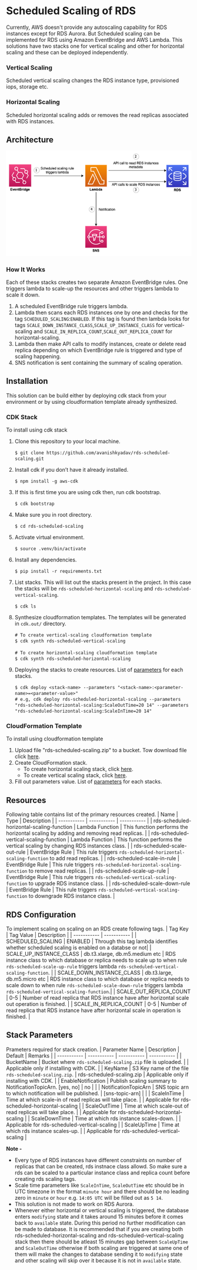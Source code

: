 
# Scheduled Scaling of RDS

Currently, AWS doesn't provide any autoscaling capability for RDS instances except for RDS Aurora. But Scheduled scaling can be implemented for RDS using Amazon EventBridge and AWS Lambda. This solutions have two stacks one for vertical scaling and other for horizontal scaling and these can be deployed independently. 

### Vertical Scaling 
Scheduled vertical scaling changes the RDS instance type, provisioned iops, storage etc. 

### Horizontal Scaling 
Scheduled horizontal scaling adds or removes the read replicas associated with RDS instances.

## Architecture
![Architecture Diagram](architecture/rds-scheduled-scaling.png)

### How It Works
Each of these stacks creates two separate Amazon EventBridge rules. One triggers lambda to scale-up the resources and other triggers lambda to scale it down.

1. A scheduled EventBridge rule triggers lambda.
2. Lambda then scans each RDS instances one by one and checks for the tag `SCHEDULED_SCALING`:`ENABLED`. If this tag is found then lambda looks for tags `SCALE_DOWN_INSTANCE_CLASS`,`SCALE_UP_INSTANCE_CLASS` for vertical-scaling and `SCALE_IN_REPLICA_COUNT`,`SCALE_OUT_REPLICA_COUNT` for horizontal-scaling.
3. Lambda then make API calls to modify instances, create or delete read replica depending on which EventBridge rule is triggered and type of scaling happening.
4. SNS notification is sent containing the summary of scaling operation.

## Installation
This solution can be build either by deploying cdk stack from your environment or by using cloudformation template already synthesized.

### CDK Stack
To install using cdk stack

1. Clone this repository to your local machine.

    ```
    $ git clone https://github.com/avanishkyadav/rds-scheduled-scaling.git
    ```
   
2.  Install cdk if you don’t have it already installed.
    
    ```
    $ npm install -g aws-cdk
    ```

3.  If this is first time you are using cdk then, run cdk bootstrap.
    
    ```
    $ cdk bootstrap
    ```

4.  Make sure you in root directory.
    
    ```
    $ cd rds-scheduled-scaling
    ```
   
5.  Activate virtual environment.
    
    ```
    $ source .venv/bin/activate
    ```

6.  Install any dependencies.
    
    ```
    $ pip install -r requirements.txt
    ```

7.  List stacks. This will list out the stacks present in the project. In this case the stacks will be `rds-scheduled-horizontal-scaling` and `rds-scheduled-vertical-scaling`.
    
    ```
    $ cdk ls
    ```

8.  Synthesize cloudformation templates. The templates will be generated in `cdk.out/` directory.

    ```
    # To create vertical-scaling cloudformation template
    $ cdk synth rds-scheduled-vertical-scaling
    
    # To create horizontal-scaling cloudformation template
    $ cdk synth rds-scheduled-horizontal-scaling
    ```

9.  Deploying the stacks to create resources. List of [parameters](#stack-parameters) for each stacks.
    
    ```
    $ cdk deploy <stack-name> --parameters "<stack-name>:<parameter-name>=<parameter-value>"
    # e.g, cdk deploy rds-scheduled-horizontal-scaling --parameters "rds-scheduled-horizontal-scaling:ScaleOutTime=20 14" --parameters "rds-scheduled-horizontal-scaling:ScaleInTime=20 14"
    ```

### CloudFormation Template 
To install using cloudformation template

1. Upload file "rds-scheduled-scaling.zip" to a bucket. Tow download file click [here](https://automation-assets-avaya.s3.ap-south-1.amazonaws.com/lambda-archives/rds-scheduled-scaling.zip).
2. Create CloudFormation stack.
    - To create horizontal scaling stack, click  [here](https://automation-assets-avaya.s3.ap-south-1.amazonaws.com/cftemplates/rds-scheduled-horizontal-scaling.template.json).
    - To create vertical scaling stack, click [here](https://automation-assets-avaya.s3.ap-south-1.amazonaws.com/cftemplates/rds-scheduled-vertical-scaling.template.json).
3. Fill out parameters value. List of [parameters](#stack-parameters) for each stacks.

## Resources
Following table contains list of the primary resources created.
| Name | Type | Description |
| ----------- | ----------- | ----------- |
| rds-scheduled-horizontal-scaling-function | Lambda Function | This function performs the horizontal scaling by adding and removing read replicas. |
| rds-scheduled-vertical-scaling-function | Lambda Function | This function performs the vertical scaling by changing RDS instances class. |
| rds-scheduled-scale-out-rule | EventBridge Rule | This rule triggers `rds-scheduled-horizontal-scaling-function` to add read replicas. |
| rds-scheduled-scale-in-rule | EventBridge Rule | This rule triggers `rds-scheduled-horizontal-scaling-function` to remove read replicas. |
| rds-scheduled-scale-up-rule | EventBridge Rule | This rule triggers `rds-scheduled-vertical-scaling-function` to upgrade RDS instance class. |
| rds-scheduled-scale-down-rule | EventBridge Rule | This rule triggers `rds-scheduled-vertical-scaling-function` to downgrade RDS instance class. |

##  RDS Configuration
To implement scaling on scaling on an RDS create following tags.
| Tag Key | Tag Value | Description |
| ----------- | ----------- |
| SCHEDULED_SCALING |	ENABLED | Through this tag lambda identifies whether scheduled scaling is enabled on a databse or not|
| SCALE_UP_INSTANCE_CLASS | db.t3.xlarge, db.m5.medium etc | RDS instance class to which database or replica needs to scale up to when rule `rds-scheduled-scale-up-rule` triggers lambda `rds-scheduled-vertical-scaling-function`. |
| SCALE_DOWN_INSTANCE_CLASS | db.t3.large, db.m5.micro etc | RDS instance class to which database or replica needs to scale down to when rule `rds-scheduled-scale-down-rule` triggers lambda `rds-scheduled-vertical-scaling-function`.|
| SCALE_OUT_REPLICA_COUNT | 0-5 | Number of read replica that RDS instance have after horizontal scale out operation is finished. |
| SCALE_IN_REPLICA_COUNT | 0-5 | Number of read replica that RDS instance have after horizontal scale in operation is finished. |

## Stack Parameters
Prameters required for stack creation.
| Parameter Name | Description | Default | Remarks |
| ----------- | ----------- | ----------- | ----------- |
| BucketName |	Bucket where `rds-scheduled-scaling.zip` file is uploaded.  |  | Applicable only if installing with CDK. |
| KeyName | S3 Key name of the file `rds-scheduled-scaling.zip`. | rds-scheduled-scaling.zip | Applicable only if installing with CDK. |
| EnableNotification | Publish scaling summary to NotificationTopicArn. [yes, no] | no |  |
| NotificationTopicArn | SNS topic arn to which notification will be published. | [sns-topic-arn] |  |
| ScaleInTime | Time at which scale-in of read replicas will take place. |  | Applicable for rds-scheduled-horizontal-scaling |
| ScaleOutTime | Time at which scale-out of read replicas will take place. |  | Applicable for rds-scheduled-horizontal-scaling |
| ScaleDownTime | Time at which rds instance scales-down. |  | Applicable for rds-scheduled-vertical-scaling |
| ScaleUpTime | Time at which rds instance scales-up. |  | Applicable for rds-scheduled-vertical-scaling |

**Note -** 
- Every type of RDS instances have different constraints on number of replicas that can be created, rds instnace class allowd. So make sure a rds can be scaled to a particular instance class and replica count before creating rds scaling tags.
- Scale time parameters like `ScaleInTime`, `ScaleOutTime` etc should be in UTC timezone in the format `minute hour` and there should be no leading zero in `minute` or `hour` e.g. `14:05 UTC` will be filled out as `5 14`.
- This solution is not made to work on RDS Aurora.
- Whenever either horizontal or vertical scaling is triggered, the database enters `modifying` state and it takes around 15 minutes before it comes back to `available` state. During this period no further modification can be made to database. It is recommended  that if you are creating both rds-scheduled-horizontal-scaling and rds-scheduled-vertical-scaling stack then there should be atleast 15 minutes gap between `ScaleUpTime` and `ScaleOutTime` otherwise if both scaling are triggered at same one of them will make the changes to database sending it to `modifying` state and other scaling will skip over it because it is not in `available` state.
